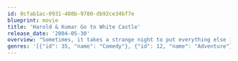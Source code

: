 ```yaml
---
id: 0cfab1ac-0931-408b-9780-db92ce34bf7e
blueprint: movie
title: 'Harold & Kumar Go to White Castle'
release_date: '2004-05-30'
overview: "Sometimes, it takes a strange night to put everything else into focus. And that's exactly what happens to Harold and his roommate, Kumar, when they set out to get the best stoner fix money can buy: White Castle hamburgers. Both guys are at a crossroads, about to make major decisions that will affect the course of their lives. Yet they arrive at wisdom by accident as they drive around New Jersey in search of fast food."
genres: '[{"id": 35, "name": "Comedy"}, {"id": 12, "name": "Adventure"}]'
---
```

